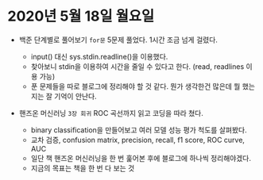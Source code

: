 # 2020년 5월 18일 월요일 
- 백준 단계별로 풀어보기 `for문` 5문제 풀었다. 1시간 조금 넘게 걸렸다.
	- input() 대신 sys.stdin.readline()을 이용했다. 
	- 찾아보니 stdin을 이용하여 시간을 줄일 수 있다고 한다. (read, readlines 이용 가능) 
	- 푼 문제들을 따로 블로그에 정리해야 할 것 같다. 뭔가 생각한건 많은데 뭘 했는지는 잘 기억이 안난다. 
	
- 핸즈온 머신러닝 `3장 회귀` ROC 곡선까지 읽고 코딩을 따라 쳤다. 
	- binary classification을 만들어보고 여러 모델 성능 평가 척도를 살펴봤다.
	- 교차 검증, confusion matrix, precision, recall, f1 score, ROC curve, AUC
	- 일단 책 핸즈온 머신러닝을 한 번 훑어본 후에 블로그에 하나씩 정리해야겠다. 
	- 지금의 목표는 책을 한 번 다 보는 것
	
